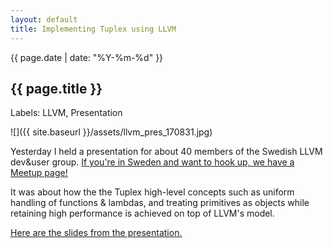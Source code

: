 ```yaml
---
layout: default
title: Implementing Tuplex using LLVM
---
```

{{ page.date | date: "%Y-%m-%d" }}
## {{ page.title }}

Labels: LLVM, Presentation

![]({{ site.baseurl }}/assets/llvm_pres_170831.jpg)

Yesterday I held a presentation for about 40 members of the Swedish LLVM dev&user group. [If you're in Sweden and want to hook up, we have a Meetup page!](https://www.meetup.com/LLVM-Clang-Sweden-socials/)

It was about how the the Tuplex high-level concepts such as uniform handling of functions & lambdas, and treating primitives as objects while retaining high performance is achieved on top of LLVM's model.

[Here are the slides from the presentation.](https://docs.google.com/presentation/d/1dwG7nblp7rhlmUnk-vOafMDA5JEjk4q60C_OE6OoYiM/edit?usp=sharing)
